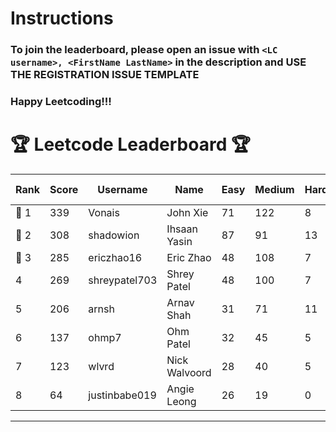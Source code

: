 # Instructions
### To join the leaderboard, please open an issue with `<LC username>, <FirstName LastName>` in the description and USE THE REGISTRATION ISSUE TEMPLATE
### Happy Leetcoding!!!


# 🏆 Leetcode Leaderboard 🏆

| Rank | Score | Username       | Name | Easy | Medium | Hard | Problems Solved |
|------|----------------|-----------------|-------------------|--------------|--------------|--------------|--------------|
| 🥇 1 | 339 | Vonais | John Xie | 71 | 122 | 8 | 201 |
| 🥈 2 | 308 | shadowion | Ihsaan Yasin | 87 | 91 | 13 | 191 |
| 🥉 3 | 285 | ericzhao16 | Eric Zhao | 48 | 108 | 7 | 163 |
| 4 | 269 | shreypatel703 | Shrey Patel | 48 | 100 | 7 | 155 |
| 5 | 206 | arnsh | Arnav Shah | 31 | 71 | 11 | 113 |
| 6 | 137 | ohmp7 | Ohm Patel | 32 | 45 | 5 | 82 |
| 7 | 123 | wlvrd | Nick Walvoord | 28 | 40 | 5 | 73 |
| 8 | 64 | justinbabe019 | Angie Leong | 26 | 19 | 0 | 45 |
---